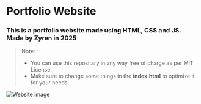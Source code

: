 
# Portfolio Website

### This is a portfolio website made using HTML, CSS and JS. Made by Zyren in 2025

> Note:
> - You can use this repositary in any way free of charge as per MIT License.
> - Make sure to change some things in the **index.html** to optimize it for your needs.

![Website image](C:\Users\palash.chatterjee\Pictures\Screenshots\websiteimg.png "Image of website in one image")
